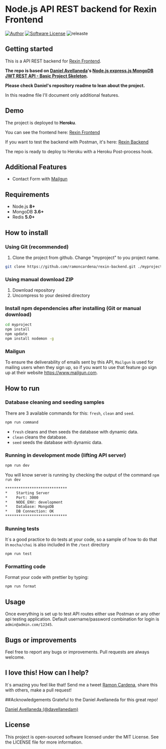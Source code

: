 # Node.js API REST backend for Rexin Frontend

[![Author](http://img.shields.io/badge/author-@ramoncardnea-blue.svg?style=flat-square)](https://twitter.com/ramon_cardena)
[![Software License](https://img.shields.io/badge/license-MIT-brightgreen.svg?style=flat-square)](https://github.com/ramoncardena/rexin-frontend/blob/master/LICENSE)
![releaste](https://img.shields.io/badge/release-v.1.0.1-green.svg?style=flat-square)

## Getting started

This is a API REST backend for [Rexin Frontend](https://github.com/ramoncardena/rexin-frontend).

**The repo is based on [Daniel Avellaneda](https://github.com/davellanedam)'s [Node.js express.js MongoDB JWT REST API - Basic Project Skeleton](https://github.com/davellanedam/node-express-mongodb-jwt-rest-api-skeleton).**

**Please check Daniel's repository readme to lean about the project.**

In this readme file I'll document only additional features.

## Demo

The project is deployed to **Heroku**.

You can see the frontend here:
[Rexin Frontend](https://rexin-frontend.herokuapp.com)

If you want to test the backend with Postman, it's here:
[Rexin Backend](https://rexin-backend.herokuapp.com)

The repo is ready to deploy to Heroku with a Heroku Post-process hook.

## Additional Features

- Contact Form with [Mailgun](https://www.mailgun.com/)

## Requirements

- Node.js **8+**
- MongoDB **3.6+**
- Redis **5.0+**

## How to install

### Using Git (recommended)

1. Clone the project from github. Change "myproject" to you project name.

```bash
git clone https://github.com/ramoncardena/rexin-backend.git ./myproject
```

### Using manual download ZIP

1. Download repository
2. Uncompress to your desired directory

### Install npm dependencies after installing (Git or manual download)

```bash
cd myproject
npm install
npm update
npm install nodemon -g
```

### Mailgun

To ensure the deliverability of emails sent by this API, `Mailgun` is used for mailing users when they sign up, so if you want to use that feature go sign up at their website https://www.mailgun.com.

## How to run

### Database cleaning and seeding samples

There are 3 available commands for this: `fresh`, `clean` and `seed`.

```bash
npm run command
```

- `fresh` cleans and then seeds the database with dynamic data.
- `clean` cleans the database.
- `seed` seeds the database with dynamic data.

### Running in development mode (lifting API server)

```bash
npm run dev
```

You will know server is running by checking the output of the command `npm run dev`

```bash
****************************
*    Starting Server
*    Port: 3000
*    NODE_ENV: development
*    Database: MongoDB
*    DB Connection: OK
****************************
```

### Running tests

It´s a good practice to do tests at your code, so a sample of how to do that in `mocha/chai` is also included in the `/test` directory

```bash
npm run test
```

### Formatting code

Format your code with prettier by typing:

```bash
npm run format
```

## Usage

Once everything is set up to test API routes either use Postman or any other api testing application. Default username/password combination for login is `admin@admin.com/12345`.

## Bugs or improvements

Feel free to report any bugs or improvements. Pull requests are always welcome.

## I love this! How can I help?

It´s amazing you feel like that! Send me a tweet [Ramon Cardena](https://twitter.com/ramon_cardena), share this with others, make a pull request!

##Acknowledgements
Grateful to the Daniel Avellaneda for this great repo!

[Daniel Avellaneda (@davellanedam)](https://github.com/davellanedam)

## License

This project is open-sourced software licensed under the MIT License. See the LICENSE file for more information.
